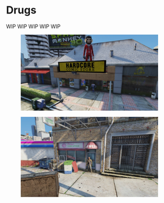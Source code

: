 # Drugs

WIP WIP WIP WIP WIP

<div>

<figure><img src="../../../../.gitbook/assets/comic_shop.jpg" alt="" width="375"><figcaption></figcaption></figure>

 

<figure><img src="../../../../.gitbook/assets/flower_shop.jpg" alt="" width="375"><figcaption></figcaption></figure>

</div>
